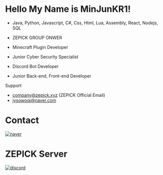 # Hello My Name is MinJunKR1!

  -  Java, Python, Javascript, C#, Css, Html, Lua, Assembly, React, Nodejs, SQL

  -  ZEPICK GROUP ONWER

  -  Minecraft Plugin Developer
  -  Junior Cyber Security Specialist
  -  Discord Bot Developer
  -  Junior Back-end, Front-end Developer

Support
  - company@zepick.xyz (ZEPICK Official Email)
  - jysowoqj@naver.com
  

# Contact
[![naver](https://img.shields.io/badge/naver-03C75A.svg?&style=for-the-badge&logo=naver&logoColor=white&link=mailto:jysowoqj@naver.com)](mailto:jysowoqj@naver.com)
# ZEPICK Server
[![discord](https://img.shields.io/badge/discord-5865F2.svg?&style=for-the-badge&logo=discord&logoColor=white&link=https://discord.com/invite/cwdWsDbere)](https://discord.com/invite/cwdWsDbere)
